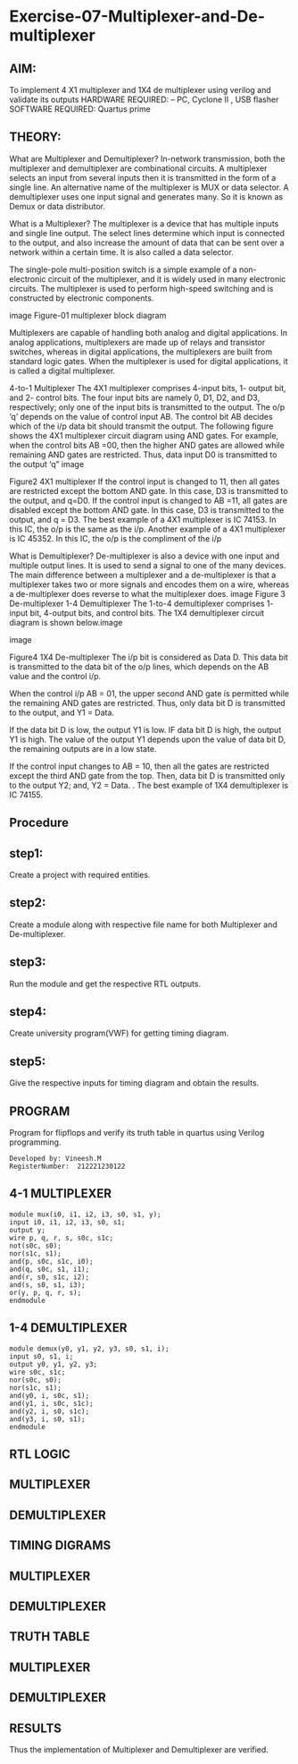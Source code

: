# Exercise-07-Multiplexer-and-De-multiplexer
## AIM:
 To implement 4 X1 multiplexer and 1X4 de multiplexer using verilog and validate its outputs
HARDWARE REQUIRED: – PC, Cyclone II , USB flasher
SOFTWARE REQUIRED: Quartus prime
## THEORY:
What are Multiplexer and Demultiplexer?
In-network transmission, both the multiplexer and demultiplexer are combinational circuits. A multiplexer selects an input from several inputs then it is transmitted in the form of a single line. An alternative name of the multiplexer is MUX or data selector. A demultiplexer uses one input signal and generates many. So it is known as Demux or data distributor.

What is a Multiplexer?
The multiplexer is a device that has multiple inputs and single line output. The select lines determine which input is connected to the output, and also increase the amount of data that can be sent over a network within a certain time. It is also called a data selector.

The single-pole multi-position switch is a simple example of a non-electronic circuit of the multiplexer, and it is widely used in many electronic circuits. The multiplexer is used to perform high-speed switching and is constructed by electronic components.

image Figure-01 multiplexer block diagram

Multiplexers are capable of handling both analog and digital applications. In analog applications, multiplexers are made up of relays and transistor switches, whereas in digital applications, the multiplexers are built from standard logic gates. When the multiplexer is used for digital applications, it is called a digital multiplexer.

4-to-1 Multiplexer The 4X1 multiplexer comprises 4-input bits, 1- output bit, and 2- control bits. The four input bits are namely 0, D1, D2, and D3, respectively; only one of the input bits is transmitted to the output. The o/p ‘q’ depends on the value of control input AB. The control bit AB decides which of the i/p data bit should transmit the output. The following figure shows the 4X1 multiplexer circuit diagram using AND gates. For example, when the control bits AB =00, then the higher AND gates are allowed while remaining AND gates are restricted. Thus, data input D0 is transmitted to the output ‘q” image

Figure2 4X1 multiplexer If the control input is changed to 11, then all gates are restricted except the bottom AND gate. In this case, D3 is transmitted to the output, and q=D0. If the control input is changed to AB =11, all gates are disabled except the bottom AND gate. In this case, D3 is transmitted to the output, and q = D3. The best example of a 4X1 multiplexer is IC 74153. In this IC, the o/p is the same as the i/p. Another example of a 4X1 multiplexer is IC 45352. In this IC, the o/p is the compliment of the i/p

What is Demultiplexer?
De-multiplexer is also a device with one input and multiple output lines. It is used to send a signal to one of the many devices. The main difference between a multiplexer and a de-multiplexer is that a multiplexer takes two or more signals and encodes them on a wire, whereas a de-multiplexer does reverse to what the multiplexer does. image Figure 3 De-multiplexer 1-4 Demultiplexer The 1-to-4 demultiplexer comprises 1- input bit, 4-output bits, and control bits. The 1X4 demultiplexer circuit diagram is shown below.image

image

Figure4 1X4 De-multiplexer The i/p bit is considered as Data D. This data bit is transmitted to the data bit of the o/p lines, which depends on the AB value and the control i/p.

When the control i/p AB = 01, the upper second AND gate is permitted while the remaining AND gates are restricted. Thus, only data bit D is transmitted to the output, and Y1 = Data.

If the data bit D is low, the output Y1 is low. IF data bit D is high, the output Y1 is high. The value of the output Y1 depends upon the value of data bit D, the remaining outputs are in a low state.

If the control input changes to AB = 10, then all the gates are restricted except the third AND gate from the top. Then, data bit D is transmitted only to the output Y2; and, Y2 = Data. . The best example of 1X4 demultiplexer is IC 74155.

## Procedure
## step1: 
Create a project with required entities.

## step2:
 Create a module along with respective file name for both Multiplexer and De-multiplexer.

## step3:
 Run the module and get the respective RTL outputs.

## step4:
 Create university program(VWF) for getting timing diagram.

## step5:
 Give the respective inputs for timing diagram and obtain the results.

## PROGRAM

Program for flipflops  and verify its truth table in quartus using Verilog programming.
```
Developed by: Vineesh.M
RegisterNumber:  212221230122
```
## 4-1 MULTIPLEXER
```
module mux(i0, i1, i2, i3, s0, s1, y);
input i0, i1, i2, i3, s0, s1;
output y;
wire p, q, r, s, s0c, s1c;
not(s0c, s0);
nor(s1c, s1);
and(p, s0c, s1c, i0);
and(q, s0c, s1, i1);
and(r, s0, s1c, i2);
and(s, s0, s1, i3);
or(y, p, q, r, s);
endmodule
```
## 1-4 DEMULTIPLEXER
```
module demux(y0, y1, y2, y3, s0, s1, i);
input s0, s1, i;
output y0, y1, y2, y3;
wire s0c, s1c;
nor(s0c, s0);
nor(s1c, s1);
and(y0, i, s0c, s1);
and(y1, i, s0c, s1c);
and(y2, i, s0, s1c);
and(y3, i, s0, s1);
endmodule
```
## RTL LOGIC
## MULTIPLEXER


## DEMULTIPLEXER


## TIMING DIGRAMS
## MULTIPLEXER


## DEMULTIPLEXER


## TRUTH TABLE
## MULTIPLEXER


## DEMULTIPLEXER

## RESULTS
Thus the implementation of Multiplexer and Demultiplexer are verified.

